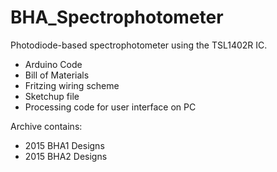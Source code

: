 # BHA_Spectrophotometer

Photodiode-based spectrophotometer using the TSL1402R IC.

* Arduino Code
* Bill of Materials
* Fritzing wiring scheme
* Sketchup file
* Processing code for user interface on PC

Archive contains:

* 2015 BHA1 Designs
* 2015 BHA2 Designs
